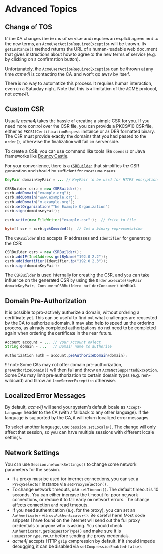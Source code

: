 # Advanced Topics

## Change of TOS

If the CA changes the terms of service and requires an explicit agreement to the new terms, an `AcmeUserActionRequiredException` will be thrown. Its `getInstance()` method returns the URL of a human-readable web document that gives instructions about how to agree to the new terms of service (e.g. by clicking on a confirmation button).

Unfortunately, the `AcmeUserActionRequiredException` can be thrown at any time _acme4j_ is contacting the CA, and won't go away by itself.

There is no way to automatize this process. It requires human interaction, even on a Saturday night. Note that this is a limitation of the ACME protocol, not _acme4j_.

## Custom CSR

Usually _acme4j_ takes the hassle of creating a simple CSR for you. If you need more control over the CSR file, you can provide a PKCS#10 CSR file, either as `PKCS10CertificationRequest` instance or as DER formatted binary. The CSR must provide exactly the domains that you had passed to the `order()`, otherwise the finalization will fail on server side.

To create a CSR, you can use command like tools like `openssl` or Java frameworks like [Bouncy Castle](http://www.bouncycastle.org/java.html).

For your convenience, there is a [`CSRBuilder`](../acme4j-client/apidocs/org.shredzone.acme4j/org/shredzone/acme4j/util/CSRBuilder.html) that simplifies the CSR generation and should be sufficient for most use cases.

```java
KeyPair domainKeyPair = ... // KeyPair to be used for HTTPS encryption

CSRBuilder csrb = new CSRBuilder();
csrb.addDomain("example.org");
csrb.addDomain("www.example.org");
csrb.addDomain("m.example.org");
csrb.setOrganization("The Example Organization")
csrb.sign(domainKeyPair);

csrb.write(new FileWriter("example.csr"));  // Write to file

byte[] csr = csrb.getEncoded();  // Get a binary representation
```

The `CSRBuilder` also accepts IP addresses and `Identifier` for generating the CSR:

```java
CSRBuilder csrb = new CSRBuilder();
csrb.addIP(InetAddress.getByName("192.0.2.2"));
csrb.addIdentifier(Identifier.ip("192.0.2.3"));
csrb.sign(domainKeyPair);
```

The `CSRBuilder` is used internally for creating the CSR, and you can take influence on the generated CSR by using the `Order.execute(KeyPair domainKeyPair, Consumer<CSRBuilder> builderConsumer)` method.

## Domain Pre-Authorization

It is possible to pro-actively authorize a domain, without ordering a certificate yet. This can be useful to find out what challenges are requested by the CA to authorize a domain. It may also help to speed up the ordering process, as already completed authorizations do not need to be completed again when ordering the certificate in the near future.

```java
Account account = ... // your Account object
String domain = ...   // Domain name to authorize

Authorization auth = account.preAuthorizeDomain(domain);
```

!!! note
    Some CAs may not offer domain pre-authorization, `preAuthorizeDomain()` will then fail and throw an `AcmeNotSupportedException`. Some CAs may limit pre-authorization to certain domain types (e.g. non-wildcard) and throw an `AcmeServerException` otherwise.

## Localized Error Messages

By default, _acme4j_ will send your system's default locale as `Accept-Language` header to the CA (with a fallback to any other language). If the language is supported by the CA, it will return localized error messages.

To select another language, use `Session.setLocale()`. The change will only affect that session, so you can have multiple sessions with different locale settings.

## Network Settings

You can use `Session.networkSettings()` to change some network parameters for the session.

* If a proxy must be used for internet connections, you can set a `ProxySelector` instance via `setProxySelector()`.
* To change network timeouts, use `setTimeout()`. The default timeout is 10 seconds. You can either increase the timeout for poor network connections, or reduce it to fail early on network errors. The change affects connection and read timeouts.
* If you need authentication (e.g. for the proxy), you can set an `Authenticator` via `setAuthenticator()`. Be careful here! Most code snippets I have found on the internet will send out the full proxy credentials to anyone who is asking. You should check `Authenticator.getRequestorType()` and make sure it is `RequestorType.PROXY` before sending the proxy credentials.
* _acme4j_ accepts HTTP `gzip` compression by default. If it should impede debugging, it can be disabled via `setCompressionEnabled(false)`.
